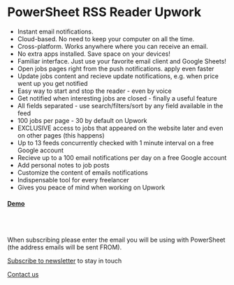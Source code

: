 # PowerSheet RSS Reader Upwork

* Instant email notifications.
* Cloud-based. No need to keep your computer on all the time.
* Cross-platform. Works anywhere where you can receive an email.
* No extra apps installed. Save space on your devices!
* Familiar interface. Just use your favorite email client and Google Sheets!
* Open jobs pages right from the push notifications. apply even faster
* Update jobs content and recieve update notifications, e.g. when price went up you get notified
* Easy way to start and stop the reader - even by voice
* Get notified when interesting jobs are closed - finally a useful feature
* All fields separated - use search/filters/sort by any field available in the feed
* 100 jobs per page - 30 by default on Upwork
* EXCLUSIVE access to jobs that appeared on the website later and even on other pages (this happens)
* Up to 13 feeds concurrently checked with 1 minute interval on a free Google account
* Recieve up to a 100 email notifications per day on a free Google account
* Add personal notes to job posts
* Customize the content of emails notifications
* Indispensable tool for every freelancer
* Gives you peace of mind when working on Upwork

#### [Demo](duck.com)

<br />
<script async
  src="https://js.stripe.com/v3/buy-button.js">
</script>
<stripe-buy-button
  buy-button-id="buy_btn_1OpT5HHRWoLU3K3e5EgtCl6k"
  publishable-key="pk_live_51OL1m2HRWoLU3K3ekN76ECIfS0WNaZfVKJXgW7NRMMZDvIkRHb5HZOlYyg1m7Q6pzZPravVGqzMVRU1QMQCQotjo00mlxZxfzZ"
>
</stripe-buy-button>
<br />


When subscribing please enter the email you will be using with PowerSheet (the address emails will be sent FROM).



[Subscribe to newsletter](https://docs.google.com/forms/d/e/1FAIpQLScpRhK8vhKuAUBLmjoeZ8768dXokRD1uhjTe9xjINVBPk7ewA/viewform?usp=sf_link) to stay in touch

[Contact us](https://docs.google.com/forms/d/e/1FAIpQLSfXaCPD_zB4Cvvqs8wF2EISJhNE4-jk0bzz6PJkqeumzbh1gQ/viewform?usp=sf_link)
